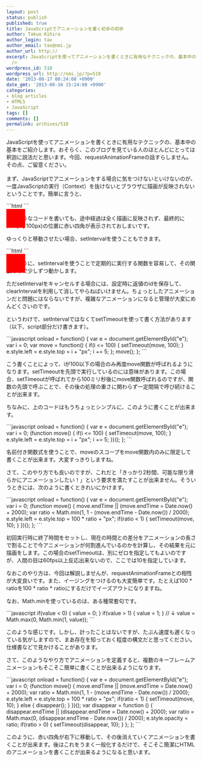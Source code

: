```yaml
---
layout: post
status: publish
published: true
title: JavaScriptでアニメーションを書く初歩の初歩
author: Takuo Kihira
author_login: tax
author_email: tax@nmi.jp
author_url: http://
excerpt: JavaScriptを使ってアニメーションを書くときに有用なテクニックの、基本中の基本をご紹介します。おそらく、このブログを見ている人のほとんどにとっては釈迦に説法だと思います。今回、requestAnimationFrameの話すらしません。その点、ご留意ください。<br
  />
wordpress_id: 510
wordpress_url: http://nmi.jp/?p=510
date: '2013-08-17 00:24:08 +0900'
date_gmt: '2013-08-16 15:24:08 +0900'
categories:
- blog articles
- HTML5
- JavaScript
tags: []
comments: []
permalink: archives/510
---
```

<p>JavaScriptを使ってアニメーションを書くときに有用なテクニックの、基本中の基本をご紹介します。おそらく、このブログを見ている人のほとんどにとっては釈迦に説法だと思います。今回、requestAnimationFrameの話すらしません。その点、ご留意ください。<br />
<a id="more"></a><a id="more-510"></a><br />
まず、JavaScriptでアニメーションをする場合に気をつけないといけないのが、一度JavaScriptの実行（Context）を抜けないとブラウザに描画が反映されないということです。簡単に言うと、<br />
</p>
```html
<html><head><title>bad sample</title><script>
onload = function() {
    var e = document.getElementById("e");
    for(var i = 0; i <= 100; i += 5) {
        e.style.left = e.style.top = i + "px";
    }
};
</script></head><body>
<div id="e" style="position:absolute;background-color:red;width:50px;height:50px"></div>
</body>
```
<p>
このようなコードを書いても、途中経過は全く描画に反映されず、最終的に(100px, 100px)の位置に赤い四角が表示されておしまいです。</p>
<p>ゆっくりと移動させたい場合、setIntervalを使うこともできます。<br />
</p>
```html
<html><head><title>normal sample</title><script>
onload = function() {
    var e = document.getElementById("e");
    var i = 0;
    var id = setInterval(function() {
        e.style.left = e.style.top = i + "px";
        i += 5;
        if(i > 100) {
            clearInterval(id);
        }
    }, 100);
};
</script></head><body>
<div id="e" style="position:absolute;background-color:red;width:50px;height:50px"></div>
</body>
```
<p>
このように、setIntervalを使うことで定期的に実行する関数を容易して、その関数の中で少しずつ動かします。</p>
<p>ただsetIntervalをキャンセルする場合には、設定時に返値のidを保存して、clearIntervalを利用して消してやらねばいけません。ちょっとしたアニメーションだと問題にはならないですが、複雑なアニメーションになると管理が大変にめんどくさいのです。</p>
<p>というわけで、setIntervalではなくてsetTimeoutを使って書く方法があります（以下、script部分だけ書きます）。<br />
</p>
```javascript
onload = function() {
    var e = document.getElementById("e");
    var i = 0;
    var move = function() {
        if(i <= 100) {
            setTimeout(move, 100);
        }
        e.style.left = e.style.top = i + "px";
        i += 5;
    };
    move();
};
```
<p>
こう書くことによって、iが100以下の場合のみ再度move関数が呼ばれるようになります。setTimeoutを先頭で実行しているのには意味があります。この場合、setTimeoutが呼ばれてから100ミリ秒後にmove関数呼ばれるのですが、関数の先頭で呼ぶことで、その後の処理の重さに関わらず一定間隔で呼び続けることが出来ます。</p>
<p>ちなみに、上のコードはもうちょっとシンプルに、このように書くことが出来ます。<br />
</p>
```javascript
onload = function() {
    var e = document.getElementById("e");
    var i = 0;
    (function move() {
        if(i <= 100) {
            setTimeout(move, 100);
        }
        e.style.left = e.style.top = i + "px";
        i += 5;
    })();
};
```
<p>
名前付き関数式を使うことで、moveのスコープをmove関数内のみに限定して書くことが出来ます。大変すっきりしますね。</p>
<p>さて、このやり方でも良いのですが、これだと「きっかり2秒間、可能な限り滑らかにアニメーションしたい！」という要求を満たすことが出来ません。そういうときには、次のように書くときれいにかけます。<br />
</p>
```javascript
onload = function() {
    var e = document.getElementById("e");
    var i = 0;
    (function move() {
        move.endTime || (move.endTime = Date.now() + 2000);
        var ratio = Math.min(1, 1 - (move.endTime - Date.now()) / 2000);
        e.style.left = e.style.top = 100 * ratio + "px";
        if(ratio < 1) {
            setTimeout(move, 10);
        }
    })();
};
```
<p>
初回実行時に終了時間をセットし、現在の時間との差分をアニメーションの長さで割ることで今アニメーションが何割進んでいるのかを計算し、その結果を元に描画をします。この場合のsetTimeoutは、別にゼロを指定してもよいのですが、人間の目は60fps以上反応出来ないので、ここでは10を指定しています。</p>
<p>なおこのやり方は、今回は解説しませんが、requestAnimationFrameとの相性が大変良いです。また、イージングをつけるのも大変簡単です。たとえば100 * ratioを100 * ratio * ratioにするだけでイーズアウトになりますね。</p>
<p>なお、Math.minを使っているのは、ある種常套句です。<br />
</p>
```javascript
if(value < 0) { value = 0; }
if(value > 1) { value = 1; }
// ↓
value = Math.max(0, Math.min(1, value));
```
<p>
このような感じです。しかし、計ったことはないですが、たぶん速度も遅くなっている気がしますので、まあ存在を知っておく程度の構文だと思ってください。仕様書などで見かけることがあります。</p>
<p>さて、このようなやり方でアニメーションを定義すると、複数のキーフレームアニメーションもそこそこ簡単に書くことが出来るようになります。<br />
</p>
```javascript
onload = function() {
    var e = document.getElementById("e");
    var i = 0;
    (function move() {
        move.endTime || (move.endTime = Date.now() + 2000);
        var ratio = Math.min(1, 1 - (move.endTime - Date.now()) / 2000);
        e.style.left = e.style.top = 100 * ratio + "px";
        if(ratio < 1) {
            setTimeout(move, 10);
        } else {
            disappear();
        }
    })();
    var disappear = function () {
        disappear.endTime || (disappear.endTime = Date.now() + 2000);
        var ratio = Math.max(0, (disappear.endTime - Date.now()) / 2000);
        e.style.opacity = ratio;
        if(ratio > 0) {
            setTimeout(disappear, 10);
        }
    };
};
```
<p>
このように、赤い四角が右下に移動して、その後消えていくアニメーションを書くことが出来ます。後はこれをうまく一般化するだけで、そこそこ簡潔にHTMLのアニメーションを書くことが出来るようになると思います。</p>
